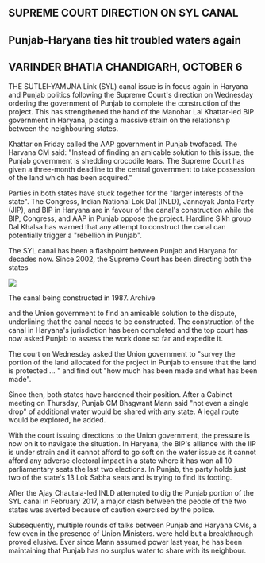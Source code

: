 ## SUPREME COURT DIRECTION ON SYL CANAL

## Punjab-Haryana ties hit troubled waters again

## VARINDER BHATIA CHANDIGARH, OCTOBER 6

THE SUTLEI-YAMUNA Link (SYL) canal issue is in focus again in Haryana and Punjab politics following the Supreme Court's direction on Wednesday ordering the government of Punjab to complete the construction of the project. This has strengthened the hand of the Manohar Lal Khattar-led BIP government in Haryana, placing a massive strain on the relationship between the neighbouring states.

Khattar on Friday called the AAP government in Punjab twofaced. The Harvana CM said: "Instead of finding an amicable solution to this issue, the Punjab government is shedding crocodile tears. The Supreme Court has given a three-month deadline to the central government to take possession of the land which has been acquired."

Parties in both states have stuck together for the "larger interests of the state". The Congress, Indian National Lok Dal (INLD), Jannayak Janta Party (JIP), and BIP in Haryana are in favour of the canal's construction while the BIP, Congress, and AAP in Punjab oppose the project. Hardline Sikh group Dal Khalsa has warned that any attempt to construct the canal can potentially trigger a "rebellion in Punjab".

The SYL canal has been a flashpoint between Punjab and Haryana for decades now. Since 2002, the Supreme Court has been directing both the states

![](_page_0_Picture_8.jpeg)

The canal being constructed in 1987. Archive

and the Union government to find an amicable solution to the dispute, underlining that the canal needs to be constructed. The construction of the canal in Haryana's jurisdiction has been completed and the top court has now asked Punjab to assess the work done so far and expedite it.

The court on Wednesday asked the Union government to "survey the portion of the land allocated for the project in Punjab to ensure that the land is protected ... " and find out "how much has been made and what has been made".

Since then, both states have hardened their position. After a Cabinet meeting on Thursday, Punjab CM Bhagwant Mann said "not even a single drop" of additional water would be shared with any state. A legal route would be explored, he added.

With the court issuing directions to the Union government, the pressure is now on it to navigate the situation. In Haryana, the BIP's alliance with the IIP is under strain and it cannot afford to go soft on the water issue as it cannot afford any adverse electoral impact in a state where it has won all 10 parliamentary seats the last two elections. In Punjab, the party holds just two of the state's 13 Lok Sabha seats and is trying to find its footing.

After the Ajay Chautala-led INLD attempted to dig the Punjab portion of the SYL canal in February 2017, a major clash between the people of the two states was averted because of caution exercised by the police.

Subsequently, multiple rounds of talks between Punjab and Haryana CMs, a few even in the presence of Union Ministers. were held but a breakthrough proved elusive. Ever since Mann assumed power last year, he has been maintaining that Punjab has no surplus water to share with its neighbour.
